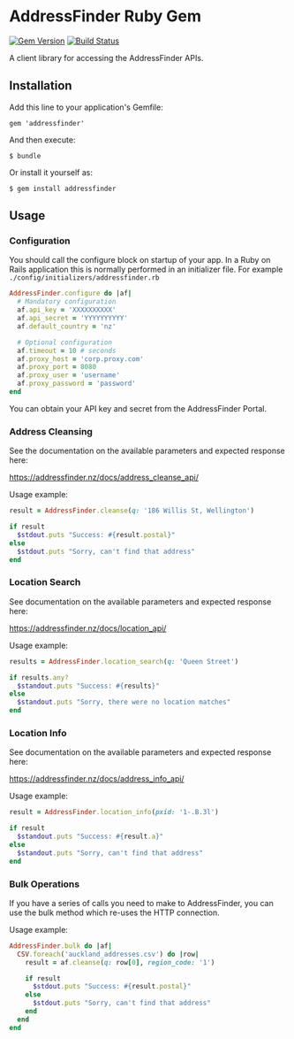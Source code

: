 # AddressFinder Ruby Gem

[![Gem Version](https://badge.fury.io/rb/addressfinder.svg)](http://badge.fury.io/rb/addressfinder)
[![Build  Status](https://travis-ci.org/AbleTech/addressfinder-ruby.svg)](https://travis-ci.org/AbleTech/addressfinder-ruby)

A client library for accessing the AddressFinder APIs.

## Installation

Add this line to your application's Gemfile:

    gem 'addressfinder'

And then execute:

    $ bundle

Or install it yourself as:

    $ gem install addressfinder

## Usage

### Configuration

You should call the configure block on startup of your app. In a Ruby on Rails application this
is normally performed in an initializer file. For example `./config/initializers/addressfinder.rb`

```ruby
AddressFinder.configure do |af|
  # Mandatory configuration
  af.api_key = 'XXXXXXXXXX'
  af.api_secret = 'YYYYYYYYYY'
  af.default_country = 'nz'

  # Optional configuration
  af.timeout = 10 # seconds
  af.proxy_host = 'corp.proxy.com'
  af.proxy_port = 8080
  af.proxy_user = 'username'
  af.proxy_password = 'password'
end
```

You can obtain your API key and secret from the AddressFinder Portal.

### Address Cleansing

See the documentation on the available parameters and expected response here:

https://addressfinder.nz/docs/address_cleanse_api/

Usage example:

```ruby
result = AddressFinder.cleanse(q: '186 Willis St, Wellington')

if result
  $stdout.puts "Success: #{result.postal}"
else
  $stdout.puts "Sorry, can't find that address"
end
```

### Location Search

See documentation on the available parameters and expected response here:

https://addressfinder.nz/docs/location_api/

Usage example:

```ruby
results = AddressFinder.location_search(q: 'Queen Street')

if results.any?
  $standout.puts "Success: #{results}"
else
  $standout.puts "Sorry, there were no location matches"
end
```

### Location Info

See documentation on the available parameters and expected response here:

https://addressfinder.nz/docs/address_info_api/

Usage example:

```ruby
result = AddressFinder.location_info(pxid: '1-.B.3l')

if result
  $standout.puts "Success: #{result.a}"
else
  $standout.puts "Sorry, can't find that address"
end
```

### Bulk Operations

If you have a series of calls you need to make to AddressFinder, you can use the
bulk method which re-uses the HTTP connection.

Usage example:

```ruby
AddressFinder.bulk do |af|
  CSV.foreach('auckland_addresses.csv') do |row|
    result = af.cleanse(q: row[0], region_code: '1')

    if result
      $stdout.puts "Success: #{result.postal}"
    else
      $stdout.puts "Sorry, can't find that address"
    end
  end
end
```
